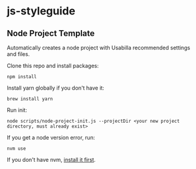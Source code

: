 # js-styleguide

## Node Project Template

Automatically creates a node project with Usabilla recommended settings and files.

Clone this repo and install packages: 
```
npm install
```
Install yarn globally if you don't have it:
```
brew install yarn
```
Run init: 
```
node scripts/node-project-init.js --projectDir <your new project directory, must already exist>
```
If you get a node version error, run:
```
nvm use
```
If you don't have nvm, [install it first](https://github.com/creationix/nvm).
